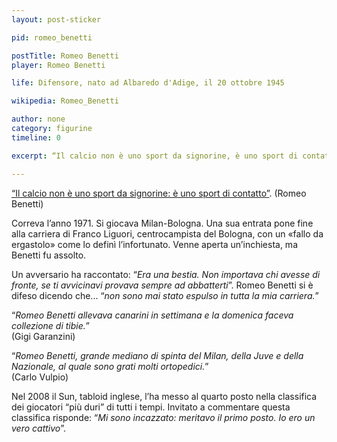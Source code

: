 ```yaml
---
layout: post-sticker

pid: romeo_benetti

postTitle: Romeo Benetti
player: Romeo Benetti

life: Difensore, nato ad Albaredo d'Adige, il 20 ottobre 1945

wikipedia: Romeo_Benetti

author: none
category: figurine
timeline: 0

excerpt: “Il calcio non è uno sport da signorine, è uno sport di contatto”

---
```

<a href="/guido-ara">“Il calcio non è uno sport da signorine: è uno sport di contatto”</a>. (Romeo Benetti)

Correva l’anno 1971. Si giocava Milan-Bologna. Una sua entrata pone fine alla carriera di Franco Liguori, centrocampista del Bologna, con un «fallo da ergastolo» come lo definì l’infortunato. Venne aperta un’inchiesta, ma Benetti fu assolto.


Un avversario ha raccontato: “_Era una bestia. Non importava chi avesse di fronte, se ti avvicinavi provava sempre ad abbatterti_”. Romeo Benetti si è difeso dicendo che... “_non sono mai stato espulso in tutta la mia carriera._”


“_Romeo Benetti allevava canarini in settimana e la domenica faceva collezione di tibie._”<br/>
(Gigi Garanzini)


“_Romeo Benetti, grande mediano di spinta del Milan, della Juve e della Nazionale, al quale sono grati molti ortopedici._”<br/>
(Carlo Vulpio)

Nel 2008 il Sun, tabloid inglese, l’ha messo al quarto posto nella classifica dei giocatori “più duri” di tutti i tempi. Invitato a commentare questa classifica risponde: “_Mi sono incazzato: meritavo il primo posto. Io ero un vero cattivo_”.
